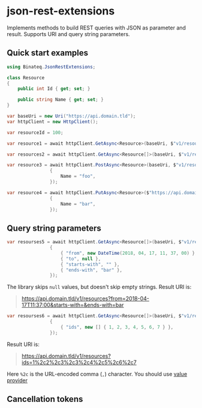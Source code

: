 # json-rest-extensions

Implements methods to build REST queries with JSON as parameter and result.
Supports URI and query string parameters.

## Quick start examples

```c#
using Binateq.JsonRestExtensions;

class Resource
{
	public int Id { get; set; }

	public string Name { get; set; }
}

var baseUri = new Uri("https://api.domain.tld");
var httpClient = new HttpClient();

var resourceId = 100;

var resource1 = await httpClient.GetAsync<Resource>(baseUri, $"v1/resources/{resourceId}");

var resources2 = await httpClient.GetAsync<Resource[]>(baseUri, $"v1/resources");

var resource3 = await httpClient.PostAsync<Resource>(baseUri, $"v1/resources", new Resource
                {
				    Name = "foo",
				});

var resource4 = await httpClient.PutAsync<Resource>($"https://api.domain.tld/v1/resources/{resource3.Id}", new Resource
                {
				    Name = "bar",
				});
```

## Query string parameters

```c#
var resourses5 = await httpClient.GetAsync<Resource[]>(baseUri, $"v1/resources", new Dictionary<string, object>
                {
				    { "from", new DateTime(2018, 04, 17, 11, 37, 00) },
					{ "to", null },
					{ "starts-with", "" },
					{ "ends-with", "bar" },
				});
```

The library skips `null` values, but doesn't skip empty strings. Result URI is:

> https://api.domain.tld/v1/resources?from=2018-04-17T11:37:00&starts-with=&ends-with=bar

```c#
var resourses6 = await httpClient.GetAsync<Resource[]>(baseUri, $"v1/resources", new Dictionary<string, object>
                {
				    { "ids", new [] { 1, 2, 3, 4, 5, 6, 7 } },
				});
```

Result URI is:

> https://api.domain.tld/v1/resources?ids=1%2c2%2c3%2c3%2c4%2c5%2c6%2c7

Here `%2c` is the URL-encoded comma (`,`) character. You should use [value provider](https://www.strathweb.com/2017/07/customizing-query-string-parameter-binding-in-asp-net-core-mvc/)

## Cancellation tokens

